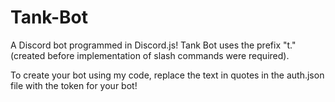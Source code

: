 # Tank-Bot
A Discord bot programmed in Discord.js! Tank Bot uses the prefix "t." (created before implementation of slash commands were required).

To create your bot using my code, replace the text in quotes in the auth.json file with the token for your bot! 

